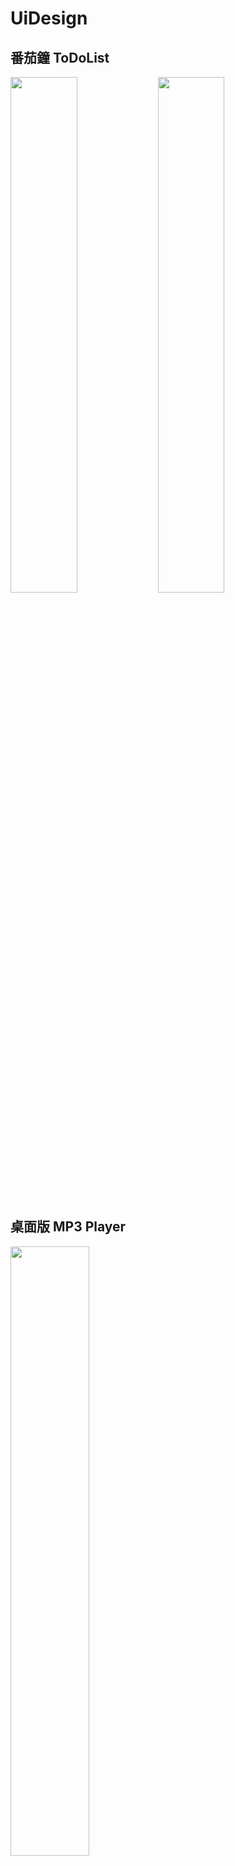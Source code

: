 # UiDesign
## 番茄鐘 ToDoList
<img src="https://tw-blackbear.github.io/UiDesign/TOMO-番茄鐘2.jpg" width="46%" height="46%"></img>     <img src="https://tw-blackbear.github.io/UiDesign/TOMO2.jpg" width="46%" height="46%"></img>

## 桌面版 MP3 Player
<img src="https://tw-blackbear.github.io/UiDesign/MP3 Player.jpg" width="50%" height="50%"></img> 

## 鋪克牌遊戲 solitaire
<img src="https://tw-blackbear.github.io/UiDesign/solitaire-鋪克牌遊戲.jpg" width="50%" height="50%"></img> 
